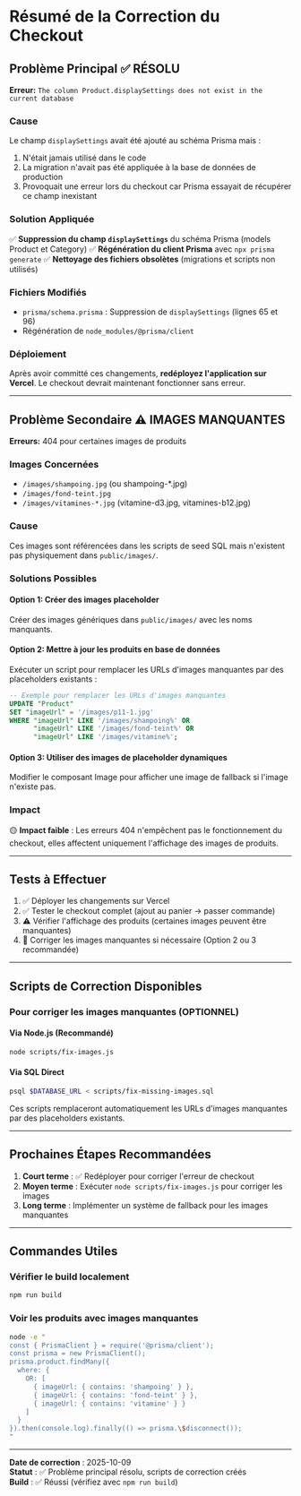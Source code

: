 # Résumé de la Correction du Checkout

## Problème Principal ✅ RÉSOLU
**Erreur:** `The column Product.displaySettings does not exist in the current database`

### Cause
Le champ `displaySettings` avait été ajouté au schéma Prisma mais :
1. N'était jamais utilisé dans le code
2. La migration n'avait pas été appliquée à la base de données de production
3. Provoquait une erreur lors du checkout car Prisma essayait de récupérer ce champ inexistant

### Solution Appliquée
✅ **Suppression du champ `displaySettings`** du schéma Prisma (models Product et Category)
✅ **Régénération du client Prisma** avec `npx prisma generate`
✅ **Nettoyage des fichiers obsolètes** (migrations et scripts non utilisés)

### Fichiers Modifiés
- `prisma/schema.prisma` : Suppression de `displaySettings` (lignes 65 et 96)
- Régénération de `node_modules/@prisma/client`

### Déploiement
Après avoir committé ces changements, **redéployez l'application sur Vercel**. Le checkout devrait maintenant fonctionner sans erreur.

---

## Problème Secondaire ⚠️ IMAGES MANQUANTES
**Erreurs:** 404 pour certaines images de produits

### Images Concernées
- `/images/shampoing.jpg` (ou shampoing-*.jpg)
- `/images/fond-teint.jpg`
- `/images/vitamines-*.jpg` (vitamine-d3.jpg, vitamines-b12.jpg)

### Cause
Ces images sont référencées dans les scripts de seed SQL mais n'existent pas physiquement dans `public/images/`.

### Solutions Possibles

#### Option 1: Créer des images placeholder
Créer des images génériques dans `public/images/` avec les noms manquants.

#### Option 2: Mettre à jour les produits en base de données
Exécuter un script pour remplacer les URLs d'images manquantes par des placeholders existants :

```sql
-- Exemple pour remplacer les URLs d'images manquantes
UPDATE "Product" 
SET "imageUrl" = '/images/p11-1.jpg' 
WHERE "imageUrl" LIKE '/images/shampoing%' OR 
      "imageUrl" LIKE '/images/fond-teint%' OR 
      "imageUrl" LIKE '/images/vitamine%';
```

#### Option 3: Utiliser des images de placeholder dynamiques
Modifier le composant Image pour afficher une image de fallback si l'image n'existe pas.

### Impact
🟡 **Impact faible** : Les erreurs 404 n'empêchent pas le fonctionnement du checkout, elles affectent uniquement l'affichage des images de produits.

---

## Tests à Effectuer
1. ✅ Déployer les changements sur Vercel
2. ✅ Tester le checkout complet (ajout au panier → passer commande)
3. ⚠️ Vérifier l'affichage des produits (certaines images peuvent être manquantes)
4. 🔄 Corriger les images manquantes si nécessaire (Option 2 ou 3 recommandée)

---

## Scripts de Correction Disponibles

### Pour corriger les images manquantes (OPTIONNEL)

#### Via Node.js (Recommandé)
```bash
node scripts/fix-images.js
```

#### Via SQL Direct
```bash
psql $DATABASE_URL < scripts/fix-missing-images.sql
```

Ces scripts remplaceront automatiquement les URLs d'images manquantes par des placeholders existants.

---

## Prochaines Étapes Recommandées
1. **Court terme** : ✅ Redéployer pour corriger l'erreur de checkout
2. **Moyen terme** : Exécuter `node scripts/fix-images.js` pour corriger les images
3. **Long terme** : Implémenter un système de fallback pour les images manquantes

---

## Commandes Utiles

### Vérifier le build localement
```bash
npm run build
```

### Voir les produits avec images manquantes
```bash
node -e "
const { PrismaClient } = require('@prisma/client');
const prisma = new PrismaClient();
prisma.product.findMany({
  where: {
    OR: [
      { imageUrl: { contains: 'shampoing' } },
      { imageUrl: { contains: 'fond-teint' } },
      { imageUrl: { contains: 'vitamine' } }
    ]
  }
}).then(console.log).finally(() => prisma.\$disconnect());
"
```

---

**Date de correction** : 2025-10-09  
**Statut** : ✅ Problème principal résolu, scripts de correction créés  
**Build** : ✅ Réussi (vérifiez avec `npm run build`)
